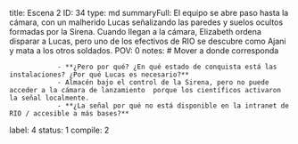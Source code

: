 title:          Escena 2
ID:             34
type:           md
summaryFull:    El equipo se abre paso hasta la cámara, con un malherido Lucas señalizando las paredes y suelos ocultos formadas por la Sirena. Cuando llegan a la cámara, Elizabeth ordena disparar a Lucas, pero uno de los efectivos de RIO se descubre como Ajani y mata a los otros soldados.
POV:            0
notes:          # Mover a donde corresponda
                
                - **¿Pero por qué? ¿En qué estado de conquista está las instalaciones? ¿Por qué Lucas es necesario?**
                - Almacén bajo el control de la Sirena, pero no puede acceder a la cámara de lanzamiento  porque los científicos activaron la señal localmente.
                - **¿La señal por qué no está disponible en la intranet de RIO / accesible a más bases?**
label:          4
status:         1
compile:        2


